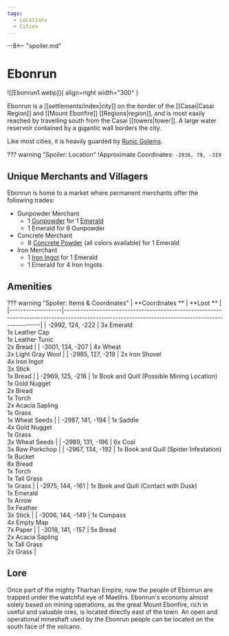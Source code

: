 ```yaml
---
tags:
  - Locations
  - Cities
---
```


--8<-- "spoiler.md"

# Ebonrun

![[Ebonrun1.webp]]{ align=right width="300" }

Ebonrun is a [[settlements/index|city]] on the border of the [[Casai|Casai Region]] and [[Mount Ebonfire]] [[Regions|region]], and is most easily reached by travelling south from the Casai [[towers|tower]]. A large water reservoir contained by a gigantic wall borders the city.

Like most cities, it is heavily guarded by [Runic Golems](https://minecraft.gamepedia.com/Iron_Golem).

??? warning "Spoiler: Location"
	!Approximate Coordinates: `-2936, 79, -319` 

## Unique Merchants and Villagers

Ebonrun is home to a market where permanent merchants offer the
following trades:

- Gunpowder Merchant
	- 1 [Gunpowder](https://minecraft.gamepedia.com/Gunpowder) for 1 [Emerald](https://minecraft.gamepedia.com/Emerald)
	- 1 Emerald for 6 Gunpowder
- Concrete Merchant
	- 8 [Concrete Powder](https://minecraft.gamepedia.com/Concrete_Powder) (all colors available) for 1 Emerald
- Iron Merchant
	- 1 [Iron Ingot](https://minecraft.gamepedia.com/Iron_Ingot) for 1 Emerald
	- 1 Emerald for 4 Iron Ingots


## Amenities

??? warning "Spoiler: Items & Coordinates"
	| **Coordinates **  | **Loot **                                                                                                                                         |
	|-------------------|---------------------------------------------------------------------------------------------------------------------------------------------------|
	| -2992, 124, -222  | 3x Emerald <br>1x Leather Cap <br>1x Leather Tunic <br>2x Bread                                                                                   |
	| -3001, 134, -207  | 4x Wheat <br>2x Light Gray Wool                                                                                                                   |
	| -2985, 127, -219  | 2x Iron Shovel <br>4x Iron Ingot <br>3x Stick <br>1x Bread                                                                                        |
	| -2969, 125, -218  | 1x Book and Quill (Possible Mining Location) <br>1x Gold Nugget <br>2x Bread <br>1x Torch <br>2x Acacia Sapling <br>1x Grass <br>1x Wheat Seeds   |
	| -2987, 141, -194  | 1x Saddle <br>4x Gold Nugget <br>1x Grass <br>3x Wheat Seeds                                                                                      |
	| -2989, 131, -196  | 6x Coal <br>3x Raw Porkchop                                                                                                                       |
	| -2967, 134, -192  | 1x Book and Quill (Spider Infestation) <br>1x Bucket <br>8x Bread <br>1x Torch <br>1x Tall Grass <br>1x Grass                                     |
	| -2975, 144, -161  | 1x Book and Quill (Contact with Dusk) <br>1x Emerald <br>1x Arrow <br>5x Feather <br>3x Stick                                                     |
	| -3006, 144, -149  | 1x Compass <br>4x Empty Map <br>7x Paper                                                                                                          |
	| -3018, 141, -157  | 5x Bread <br>2x Acacia Sapling <br>1x Tall Grass <br>2x Grass                                                                                     |


## Lore 

Once part of the mighty Tharhan Empire, now the people
of Ebonrun are trapped under the watchful eye of Maelihs. Ebonrun's
economy almost solely based on mining operations, as the great Mount
Ebonfire, rich in useful and valuable ores, is located directly east of
the town. An open and operational mineshaft used by the Ebonrun people
can be located on the south face of the volcano.
